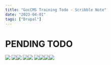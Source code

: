 ```yaml
---
title: "GocCMS Training Todo - Scribble Note"
date: "2023-04-01"
tags: ["Drupal"]
---
```


# PENDING TODO

![](98D6B56A-0ACE-4EB8-9445-5CC1D0C9E341_1_105_c.jpeg)
![](29A7087C-66EF-4416-9E28-63BBFFE8F10A_1_105_c.jpeg)![](40187F1D-F23E-4C08-9B97-438366A1FD0D_1_105_c.jpeg)
![](8C466A14-1FFA-412E-8239-A3A8E7605FFB_1_105_c.jpeg)![](3635609A-3D35-4DC1-9AAE-688086C0E814_1_105_c.jpeg)
![](0BFA2068-8E39-4291-AEFF-860DA87136BB_1_105_c.jpeg)![](BC92BDAB-AF1C-410D-B6DA-F1DCDE6CFEC3_1_105_c.jpeg)![](CBB7FAC8-CA10-427C-AF16-90FF206EBDF5_1_105_c.jpeg)![](53E85B45-EDC2-4242-8ECB-621431DF8BCB_1_105_c.jpeg)
